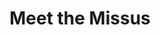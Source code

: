 ---
title: Meet the Missus
year: 1927
opening_date: 1927-01-18
closing_date: 1927-01-19
layout: productions
image:
image_caption:
image_credit:
playbill:
category:
details:
  Theatre: Theatre Jacksonville
cast:
  Dolly Doyle: Fannie Mae Snyder
  Bert La Motte: Harry Lewis
  Ruby La Motte: Lotta Gould Boston
crew:
  Director: Tracy L'Engle
  Scenery: Mrs. Strawn Perry
  Lighting:
    - L.B. Pratt
    - Martha Race
  Props: Mrs. A.S. Peatross
external_links:
---